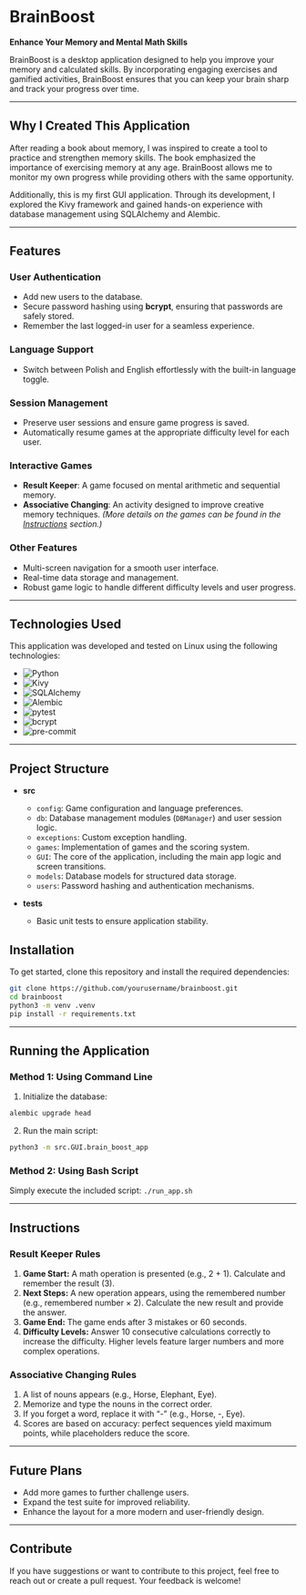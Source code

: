 # BrainBoost

**Enhance Your Memory and Mental Math Skills**

BrainBoost is a desktop application designed to help you improve your memory and calculated skills. By incorporating engaging exercises and gamified activities, BrainBoost ensures that you can keep your brain sharp and track your progress over time.

---

## **Why I Created This Application**

After reading a book about memory, I was inspired to create a tool to practice and strengthen memory skills. The book emphasized the importance of exercising memory at any age. BrainBoost allows me to monitor my own progress while providing others with the same opportunity.

Additionally, this is my first GUI application. Through its development, I explored the Kivy framework and gained hands-on experience with database management using SQLAlchemy and Alembic.

---

## **Features**

### **User Authentication**
- Add new users to the database.
- Secure password hashing using **bcrypt**, ensuring that passwords are safely stored.
- Remember the last logged-in user for a seamless experience.

### **Language Support**
- Switch between Polish and English effortlessly with the built-in language toggle.

### **Session Management**
- Preserve user sessions and ensure game progress is saved.
- Automatically resume games at the appropriate difficulty level for each user.

### **Interactive Games**
- **Result Keeper**: A game focused on mental arithmetic and sequential memory.
- **Associative Changing**: An activity designed to improve creative memory techniques.
*(More details on the games can be found in the [Instructions](#instructions) section.)*

### **Other Features**
- Multi-screen navigation for a smooth user interface.
- Real-time data storage and management.
- Robust game logic to handle different difficulty levels and user progress.

---


## **Technologies Used**

This application was developed and tested on Linux using the following technologies:

- ![Python](https://img.shields.io/badge/Python-3.12-blue)
- ![Kivy](https://img.shields.io/badge/Kivy-Framework-brightgreen)
- ![SQLAlchemy](https://img.shields.io/badge/SQLAlchemy-ORM-orange)
- ![Alembic](https://img.shields.io/badge/Alembic-Migrations-yellow)
- ![pytest](https://img.shields.io/badge/pytest-Testing-red)
- ![bcrypt](https://img.shields.io/badge/bcrypt-Security-lightblue)
- ![pre-commit](https://img.shields.io/badge/pre--commit-Code%20Style-yellowgreen)

---

## **Project Structure**

- **src**
    - `config`: Game configuration and language preferences.
    - `db`: Database management modules (`DBManager`) and user session logic.
    - `exceptions`: Custom exception handling.
    - `games`: Implementation of games and the scoring system.
    - `GUI`: The core of the application, including the main app logic and screen transitions.
    - `models`: Database models for structured data storage.
    - `users`: Password hashing and authentication mechanisms.

- **tests**
    - Basic unit tests to ensure application stability.

## **Installation**

To get started, clone this repository and install the required dependencies:

```bash
git clone https://github.com/yourusername/brainboost.git
cd brainboost
python3 -m venv .venv
pip install -r requirements.txt
```
---

## **Running the Application**

### **Method 1: Using Command Line**
1. Initialize the database:
```bash
alembic upgrade head
```
2. Run the main script:
```bash
python3 -m src.GUI.brain_boost_app
```

### **Method 2: Using Bash Script**
Simply execute the included script: `./run_app.sh`

---

## **Instructions**

### **Result Keeper Rules**
1. **Game Start:** A math operation is presented (e.g., 2 + 1). Calculate and remember the result (3).
2. **Next Steps:** A new operation appears, using the remembered number (e.g., remembered number × 2). Calculate the new result and provide the answer.
3. **Game End:** The game ends after 3 mistakes or 60 seconds.
4. **Difficulty Levels:** Answer 10 consecutive calculations correctly to increase the difficulty. Higher levels feature larger numbers and more complex operations.

### **Associative Changing Rules**
1. A list of nouns appears (e.g., Horse, Elephant, Eye).
2. Memorize and type the nouns in the correct order.
3. If you forget a word, replace it with “-” (e.g., Horse, -, Eye).
4. Scores are based on accuracy: perfect sequences yield maximum points, while placeholders reduce the score.

---
## **Future Plans**
* Add more games to further challenge users.
* Expand the test suite for improved reliability.
* Enhance the layout for a more modern and user-friendly design.

---
## **Contribute**
If you have suggestions or want to contribute to this project, feel free to reach out or create a pull request. Your feedback is welcome!



